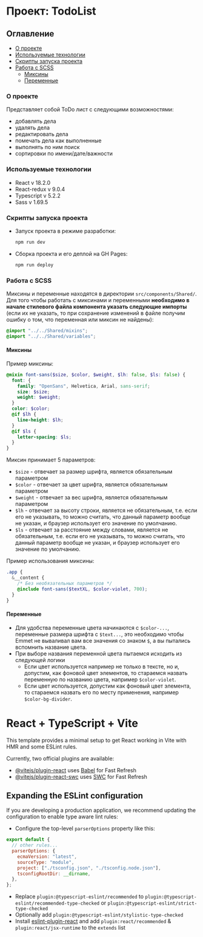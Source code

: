 # Проект: TodoList


## Оглавление

- [О проекте](#о-проекте)
- [Используемые технологии](#используемые-технологии)
- [Скрипты запуска проекта](#скрипты-запуска-проекта)
- [Работа с SCSS](#работа-с-scss)
  - [Миксины](#миксины)
  - [Переменные](#переменные)


### О проекте
Представляет собой ToDo лист с следующими возможностями:
-  добавлять дела
-  удалять дела
-  редактировать дела
-  помечать дела как выполненные
-  выполнять по ним поиск
-  сортировки по имени/дате/важности
<!-- - (опционально) Возможность drag and drop для изменения порядка дел -->


### Используемые технологии

- React v 18.2.0
- React-redux v 9.0.4
- Typescript v 5.2.2
- Sass v 1.69.5


### Скрипты запуска проекта

- Запуск проекта в режиме разработки:

  ```bash
  npm run dev
  ```

- Сборка проекта и его деплой на GH Pages:

  ```bash
  npm run deploy
  ```

### Работа с SCSS

Миксины и переменные находятся в директории `src/components/Shared/`. Для того чтобы работать с миксинами и переменными **необходимо в начале стилевого файла компонента указать следующие импорты** (если их не указать, то при сохранение изменений в файле получим ошибку о том, что переменная или миксин не найдены):

```scss
@import "../../Shared/mixins";
@import "../../Shared/variables";
```

#### Миксины

Пример миксины:

```scss
@mixin font-sans($size, $color, $weight, $lh: false, $ls: false) {
  font: {
    family: "OpenSans", Helvetica, Arial, sans-serif;
    size: $size;
    weight: $weight;
  }
  color: $color;
  @if $lh {
    line-height: $lh;
  }
  @if $ls {
    letter-spacing: $ls;
  }
}
```

Миксин принимает 5 параметров:

- `$size` - отвечает за размер шрифта, является обязательным параметром
- `$color` - отвечает за цвет шрифта, является обязательным параметром
- `$weight` - отвечает за вес шрифта, является обязательным параметром
- `$lh` - отвечает за высоту строки, является не обязательным, т.е. если его не указывать, то можно считать, что данный параметр вообще не указан, и браузер использует его значение по умолчанию.
- `$ls` - отвечает за расстояние между словами, является не обязательным, т.е. если его не указывать, то можно считать, что данный параметр вообще не указан, и браузер использует его значение по умолчанию.

Пример использования миксины:

```scss
.app {
  &__content {
    /* Без необязательных параметров */
    @include font-sans($textXL, $color-violet, 700);
  }
}
```

#### Переменные

- Для удобства переменные цвета начинаются с `$color-...`, переменные размера шрифта с `$text...`, это необходимо чтобы Emmet не вываливал вам все значения со знаком `$`, а вы пытались вспомнить название цвета.
- При выборе названия переменной цвета пытаемся исходить из следующей логики
  - Если цвет используется например не только в тексте, но и, допустим, как фоновой цвет элементов, то стараемся назвать переменную по названию цвета, например `$color-violet`.
  - Если цвет используется, допустим как фоновый цвет элемента, то стараемся назвать его по месту применения, например `$color-bg-divider`.

# React + TypeScript + Vite

This template provides a minimal setup to get React working in Vite with HMR and some ESLint rules.

Currently, two official plugins are available:

- [@vitejs/plugin-react](https://github.com/vitejs/vite-plugin-react/blob/main/packages/plugin-react/README.md) uses [Babel](https://babeljs.io/) for Fast Refresh
- [@vitejs/plugin-react-swc](https://github.com/vitejs/vite-plugin-react-swc) uses [SWC](https://swc.rs/) for Fast Refresh

## Expanding the ESLint configuration

If you are developing a production application, we recommend updating the configuration to enable type aware lint rules:

- Configure the top-level `parserOptions` property like this:

```js
export default {
  // other rules...
  parserOptions: {
    ecmaVersion: "latest",
    sourceType: "module",
    project: ["./tsconfig.json", "./tsconfig.node.json"],
    tsconfigRootDir: __dirname,
  },
};
```

- Replace `plugin:@typescript-eslint/recommended` to `plugin:@typescript-eslint/recommended-type-checked` or `plugin:@typescript-eslint/strict-type-checked`
- Optionally add `plugin:@typescript-eslint/stylistic-type-checked`
- Install [eslint-plugin-react](https://github.com/jsx-eslint/eslint-plugin-react) and add `plugin:react/recommended` & `plugin:react/jsx-runtime` to the `extends` list
